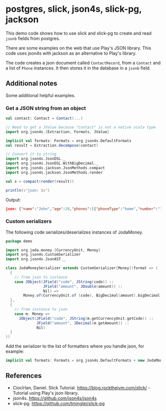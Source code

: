 # postgres, slick, json4s, slick-pg, jackson

This demo code shows how to use slick and slick-pg to create and read `jsonb` fields from postgres.

There are some examples on the web that use Play's JSON library. This code uses json4s with jackson as an alternative to Play's library.

The code creates a json document called `ContactRecord`, from a `Contact` and a list of `Phone` instances. It then stores it in the database in a `jsonb` field.

## Additional notes

Some additional helpful examples.

### Get a JSON string from an object

```scala
val contact: Contact = Contact(...)

// Need to get a JValue because "Contact" is not a native scala type
import org.json4s.{Extraction, Formats, JValue}

implicit val formats: Formats = org.json4s.DefaultFormats
val result = Extraction.decompose(contact)

// Convert it to string
import org.json4s.JsonDSL._
import org.json4s.JsonDSL.WithBigDecimal._
import org.json4s.jackson.JsonMethods.compact
import org.json4s.jackson.JsonMethods.render

val s = compact(render(result))

println(s"json: $s")
```

Output:

```json
json: {"name":"John","age":20,"phones":[{"phoneType":"home","number":"12345"},{"phoneType":"work","number":"54321"}]}
```

### Custom serializers

The following code serializes/deserializes instances of JodaMoney.

```scala
package demo

import org.joda.money.{CurrencyUnit, Money}
import org.json4s.CustomSerializer
import org.json4s.JsonAST._

class JodaMoneySerializer extends CustomSerializer[Money](format => (
  {
    // from json to instance
    case JObject(JField("code", JString(code)) ::
                 JField("amount", JDouble(amount)) ::
                 Nil) =>
        Money.of(CurrencyUnit.of (code), BigDecimal(amount).bigDecimal)
  },
  {
    // from instance to json
    case m: Money =>
      JObject(JField("code", JString(m.getCurrencyUnit.getCode)) ::
              JField("amount", JDecimal(m.getAmount)) ::
              Nil)
  }
))
```

Add the serializer to the list of formatters where you handle json, for example:

```scala
implicit val formats: Formats = org.json4s.DefaultFormats + new JodaMoneySerializer
```


## References

* Ciocîrlan, Daniel. Slick Tutorial. https://blog.rockthejvm.com/slick/ - Tutorial using Play's json library.
* json4s. https://github.com/json4s/json4s
* slick-pg. https://github.com/tminglei/slick-pg
